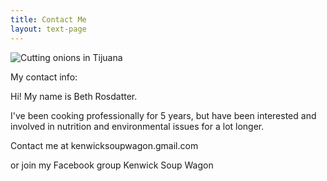 ```yaml
---
title: Contact Me
layout: text-page
---
```

![](/static/img/metijuanasm.jpg "Cutting onions in Tijuana")

My contact info:

Hi! My name is Beth Rosdatter.

I've been cooking professionally for 5 years, but have been interested and involved in nutrition and environmental issues for a lot longer.

Contact me at kenwicksoupwagon.gmail.com

or join my Facebook group Kenwick Soup Wagon